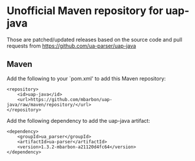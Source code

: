 # Unofficial Maven repository for uap-java

Those are patched/updated releases based on the source code and pull requests from https://github.com/ua-parser/uap-java

## Maven

Add the following to your `pom.xml' to add this Maven repository:

```
<repository>
    <id>uap-java</id>
    <url>https://github.com/mbarbon/uap-java/raw/maven/repository/</url>
</repository>
```

Add the following dependency to add the uap-java artifact:

```
<dependency>
    <groupId>ua_parser</groupId>
    <artifactId>ua-parser</artifactId>
    <version>1.3.2-mbarbon-a21120d4fc64</version>
</dependency>
```
